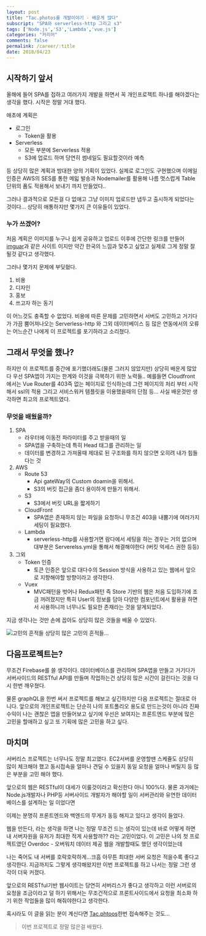 ```yaml
---
layout: post
title: "Tac.photos를 개발이야기 - 배운게 많다"
subscript: "SPA와 serverless-http 그리고 s3"
tags: ['Node.js','S3','Lambda','vue.js']
categories: "커리어"
comments: false
permalink: /career/:title
date: 2018/04/23
---
```

## 시작하기 앞서
올해에 들어 SPA를 접하고 여러가지 개발을 하면서 꼭 개인프로젝트 하나를 해야겠다는 생각을 했다. 시작은 정말 거대 했다.

애초에 계획은
- 로그인 
    - Token을 활용
- Serverless
    - 모든 부분에 Serverless 적용
    - S3에 업로드 하며 당연히 썸네일도 필요할것이라 예측

등 상당히 많은 계획과 방대한 양의 기획이 있었다. 실제로 로그인도 구현했으며 이메일 인증은 AWS의 SES를 통한 메읿 발송과 Nodemailer를 활용해 나름 멋스럽게 Table단위의 폼도 적용해서 보내기 까지 만들었다..

그러나 결과적으로 모든걸 다 없애고 그냥 이미지 업로드만 냅두고 출시하게 되었다는 것이다... 상당히 애통하지만 몇가지 큰 이유들이 있었다.

### 누가 쓰겠어?
처음 계획은 이미지를 누구나 쉽게 공유하고 업로드 이후에 간단한 링크를 만들어 [imguar](https://imguar.com)과 같은 사이트 이지만 약간 한국의 느낌과 맞추고 싶었고 실제로 그게 정말 잘 될것 같다고 생각했다.

그러나 몇가지 문제에 부딪혔다.

1. 비용
2. 디자인
3. 홍보
4. 쓰고자 하는 동기

이 어느것도 충족할 수 없었다. 비용에 따른 문제를 고민하면서 서버도 고민하고 거기다가 가끔 뿜어져나오는 Serverless-http 와 그외 데이터베이스 등 많은 연동에서의 오류는 어느순간 나에게 이 프로젝트를 포기하라고 소리쳤다.

## 그래서 무엇을 했나?
하지만 이 프로젝트를 중간에 포기했더래도(물론 그러지 않았지만) 상당히 배운게 많았다 우선 SPA앱이 가지는 한계와 이것을 극복하기 위한 노력들.. 예를들면 Cloudfront에서는 Vue Router를 403즉 없는 페이지로 인식하는데 그런 페이지의 처리 부터 시작해서 ssl의 적용 그리고 서비스워커 템플릿을 이용했을때의 단점 등... 사실 배운것만 생각하면 최고의 프로젝트였다.

### 무엇을 배웠을까?

1. SPA
    - 라우터에 이동전 파라미터를 주고 받을때의 일
    - SPA앱을 구축하는데 특히 Head 태그를 관리하는 일
    - 데이터를 변경하고 가져올때 제대로 된 구조화를 하지 않으면 오히려 내가 힘들다는 것
2. AWS
    - Route 53
        - Api gateWay의 Custom doamin을 위해서.
        - S3의 버킷 접근을 좀더 용이하게 만들기 위해서.
    - S3
        - S3에서 버킷 URL을 짧게하기
    - CloudFront
         - SPA앱은 존재하지 않는 파일을 요청하니 무조건 403을 내뿜기에 여러가지 세팅이 필요했다.
    - Lambda
        - serverless-http를 사용할거면 람다에서 세팅을 하는 경우는 거의 없으며 대부분은 Serverelss.yml을 통해서 해결해야한다 (버킷 억세스 권한 등등)
3. 그외
    - Token 인증
        - 토큰 인증은 앞으로 대다수의 Session 방식을 사용하고 있는 웹에서 앞으로 지향해야할 방향이라고 생각한다.
    - Vuex
        - MVC패턴을 벗어나 Redux패턴 즉 Store 기반의 웹은 처음 도입하기에 조금 꺼려졌지만 특히 User의 정보를 담아 다양한 컴포넌트에서 활용을 하면서 사용하니까 너무나도 필요한 존재라는 것을 알게되었다.

지금 생각나는 것만 손에 꼽아도 상당히 많은 것들을 배울 수 있었다.

![고민의 흔적들](http://i.tac.photos/p/Skx0M1o3f.png)
상당히 많은 고민의 흔적들...

## 다음프로젝트는?
무조건 Firebase를 쓸 생각이다. 데이터베이스를 관리하며 SPA앱을 만들고 거기다가 서버사이드의 RESTful API를 만들며 작업하는건 상당히 많은 시간이 걸린다는 것을 다시 한번 깨우쳤다.

물론 graphQL을 한번 써서 프로젝트를 해보고 싶긴하지만 다음 프로젝트는 절대로 아니다. 앞으로의 개인프로젝트는 단순히 나의 포트폴리오 용도로 만드는것이 아니라 진짜 수익이 나는 괜찮은 앱을 만들어보고 싶기에 우선은 보여지는 프론트엔드 부분에 많은 고민을 할애하고 싶고 또 기획에 많은 고민을 하고 싶다.

## 마치며
서버리스 프로젝트는 너무나도 정말 최고였다. EC2서버를 운영할땐 스케쥴도 상당히 많이 체크해야 했고 동시접속을 얼마나 견딜 수 있을지 동일 요청을 얼마나 버틸지 등 많은 부분을 고민 해야 했다.

앞으로의 웹은 RESTful이 대세가 이룰것이라고 확신한다 아니 100%다. 물론 과거에는 Node.js개발자나 PHP등 서버사이드 개발자가 해야할 일이 서버관리와 유연한 데이터베이스를 설계하는 일 이었다면

이제는 분명히 프론트엔드와 백엔드의 무게가 동등 해지고 있다고 생각이 들었다.

웹을 만든다, 라는 생각을 하면 나는 정말 무조건 드는 생각이 있는데 바로 어떻게 하면 내 서버자원을 유저가 최대한 적게 사용할까?? 라는 고민이었다. 이 고민은 나의 첫 프로젝트였던 Overdoc - 오버워치 데이터 제공 웹을 개발할때도 했던 생각이었는데 

나는 죽어도 내 서버를 호락호락하게...크흠 아무튼 최대한 서버 요청은 적을수록 좋다고 생각한다. 지금까지도 그렇게 생각해왔지만 이번 프로젝트를 하고 나서는 정말 그런 생각이 더욱 커졌다.

앞으로의 RESTful기반 웹사이트는 당연히 서버리스가 좋다고 생각하고 이런 서버로의 요청을 조금이라고 덜 하기 위해서는 무조건적으로 프론트사이드에서 요청을 최소화 하기 위한 작업들을 많이 해줘야한다고 생각한다.

혹시라도 이 글을 읽는 분이 계신다면 [Tac.phtoos](http://tac.photos)한번 접속해주는 것도...

> 이번 프로젝트로 정말 많은걸 배웠다.
